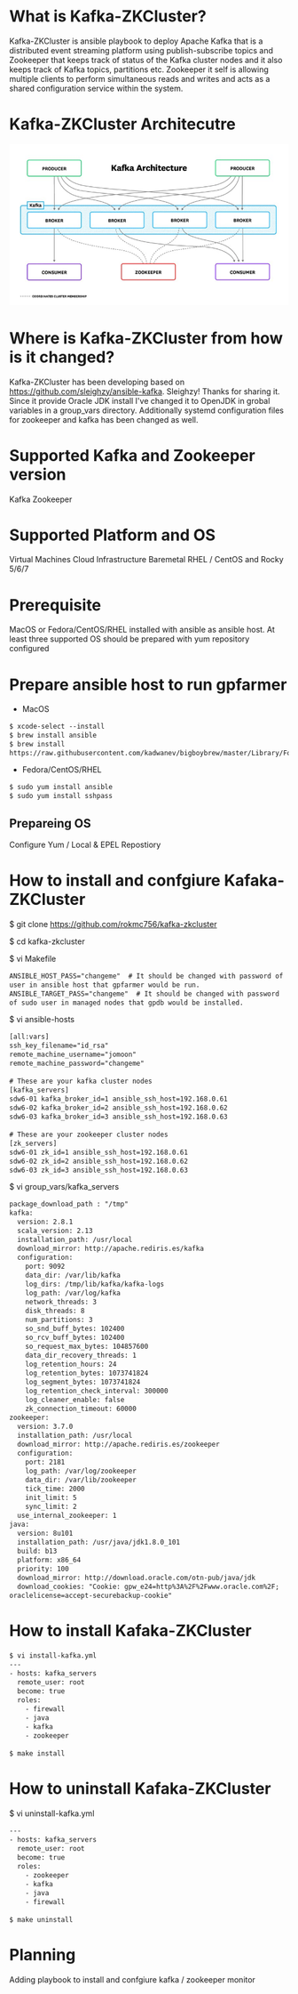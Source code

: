 # What is Kafka-ZKCluster?
Kafka-ZKCluster is ansible playbook to deploy Apache Kafka that is a distributed event streaming platform using publish-subscribe topics and Zookeeper that keeps track of status of the Kafka cluster nodes and it also keeps track of Kafka topics, partitions etc.
Zookeeper it self is allowing multiple clients to perform simultaneous reads and writes and acts as a shared configuration service within the system.

# Kafka-ZKCluster Architecutre
![alt text](https://github.com/rokmc756/kafka-zkcluster/blob/main/roles/kafka/files/kafka-diagram.jpeg)


# Where is Kafka-ZKCluster from how is it changed?
Kafka-ZKCluster has been developing based on https://github.com/sleighzy/ansible-kafka. Sleighzy! Thanks for sharing it.
Since it provide Oracle JDK install I've changed it to OpenJDK in grobal variables in a group_vars directory.
Additionally systemd configuration files for zookeeper and kafka has been changed as well.

# Supported Kafka and Zookeeper version
Kafka
Zookeeper

# Supported Platform and OS
Virtual Machines
Cloud Infrastructure
Baremetal
RHEL / CentOS and Rocky 5/6/7


# Prerequisite
MacOS or Fedora/CentOS/RHEL installed with ansible as ansible host.
At least three supported OS should be prepared with yum repository configured

# Prepare ansible host to run gpfarmer
* MacOS
~~~
$ xcode-select --install
$ brew install ansible
$ brew install https://raw.githubusercontent.com/kadwanev/bigboybrew/master/Library/Formula/sshpass.rb
~~~

* Fedora/CentOS/RHEL
~~~
$ sudo yum install ansible
$ sudo yum install sshpass
~~~

## Prepareing OS
Configure Yum / Local & EPEL Repostiory

# How to install and confgiure Kafaka-ZKCluster
$ git clone https://github.com/rokmc756/kafka-zkcluster

$ cd kafka-zkcluster

$ vi Makefile
~~~
ANSIBLE_HOST_PASS="changeme"  # It should be changed with password of user in ansible host that gpfarmer would be run.
ANSIBLE_TARGET_PASS="changeme"  # It should be changed with password of sudo user in managed nodes that gpdb would be installed.
~~~

$ vi ansible-hosts
~~~
[all:vars]
ssh_key_filename="id_rsa"
remote_machine_username="jomoon"
remote_machine_password="changeme"

# These are your kafka cluster nodes
[kafka_servers]
sdw6-01 kafka_broker_id=1 ansible_ssh_host=192.168.0.61
sdw6-02 kafka_broker_id=2 ansible_ssh_host=192.168.0.62
sdw6-03 kafka_broker_id=3 ansible_ssh_host=192.168.0.63

# These are your zookeeper cluster nodes
[zk_servers]
sdw6-01 zk_id=1 ansible_ssh_host=192.168.0.61
sdw6-02 zk_id=2 ansible_ssh_host=192.168.0.62
sdw6-03 zk_id=3 ansible_ssh_host=192.168.0.63
~~~


$ vi group_vars/kafka_servers
~~~
package_download_path : "/tmp"
kafka:
  version: 2.8.1
  scala_version: 2.13
  installation_path: /usr/local
  download_mirror: http://apache.rediris.es/kafka
  configuration:
    port: 9092
    data_dir: /var/lib/kafka
    log_dirs: /tmp/lib/kafka/kafka-logs
    log_path: /var/log/kafka
    network_threads: 3
    disk_threads: 8
    num_partitions: 3
    so_snd_buff_bytes: 102400
    so_rcv_buff_bytes: 102400
    so_request_max_bytes: 104857600
    data_dir_recovery_threads: 1
    log_retention_hours: 24
    log_retention_bytes: 1073741824
    log_segment_bytes: 1073741824
    log_retention_check_interval: 300000
    log_cleaner_enable: false
    zk_connection_timeout: 60000
zookeeper:
  version: 3.7.0
  installation_path: /usr/local
  download_mirror: http://apache.rediris.es/zookeeper
  configuration:
    port: 2181
    log_path: /var/log/zookeeper
    data_dir: /var/lib/zookeeper
    tick_time: 2000
    init_limit: 5
    sync_limit: 2
  use_internal_zookeeper: 1
java:
  version: 8u101
  installation_path: /usr/java/jdk1.8.0_101
  build: b13
  platform: x86_64
  priority: 100
  download_mirror: http://download.oracle.com/otn-pub/java/jdk
  download_cookies: "Cookie: gpw_e24=http%3A%2F%2Fwww.oracle.com%2F; oraclelicense=accept-securebackup-cookie"
~~~

# How to install Kafaka-ZKCluster
~~~
$ vi install-kafka.yml
---
- hosts: kafka_servers
  remote_user: root
  become: true
  roles:
    - firewall
    - java
    - kafka
    - zookeeper

$ make install
~~~

# How to uninstall Kafaka-ZKCluster
$ vi uninstall-kafka.yml
~~~
---
- hosts: kafka_servers
  remote_user: root
  become: true
  roles:
    - zookeeper
    - kafka
    - java
    - firewall

$ make uninstall
~~~

# Planning
Adding playbook to install and confgiure kafka / zookeeper monitor
